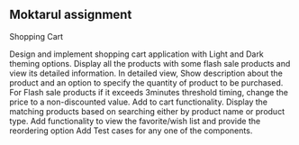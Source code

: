 ## Moktarul assignment 
 

Shopping Cart

Design and implement shopping cart application with Light and Dark theming options.
Display all the products with some flash sale products and view its detailed information.
In detailed view,
Show description about the product and an option to specify the quantity of product to be purchased.
For Flash sale products if it exceeds 3minutes threshold timing, change the price to a non-discounted value.
Add to cart functionality.
Display the matching products based on searching either by product name or product type.
Add functionality to view the favorite/wish list and provide the reordering option
Add Test cases for any one of the components.

